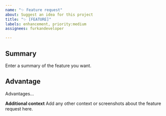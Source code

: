 ```yaml
---
name: "✨ Feature request"
about: Suggest an idea for this project
title: "✨ [FEATURE]"
labels: enhancement, priority:medium
assignees: furkandeveloper

---
```


## Summary
Enter a summary of the feature you want.

## Advantage
Advantages...

**Additional context**
Add any other context or screenshots about the feature request here.
